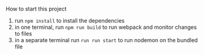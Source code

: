 How to start this project

1. run `npm install` to install the dependencies
2. in one terminal, run `npm run build` to run webpack and monitor changes to files
3. in a separate terminal run `run run start` to run nodemon on the bundled file